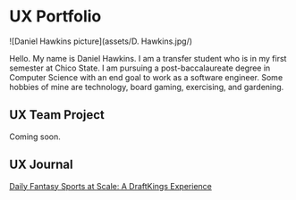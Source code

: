 # UX Portfolio

![Daniel Hawkins picture](assets/D. Hawkins.jpg/)

Hello. My name is Daniel Hawkins. I am a transfer student who is in my first semester at Chico State. I am pursuing a post-baccalaureate degree in Computer Science with an end goal to work as a software engineer. Some hobbies of mine are technology, board gaming, exercising, and gardening.

## UX Team Project

Coming soon.

## UX Journal

[Daily Fantasy Sports at Scale: A DraftKings Experience](j01/)
